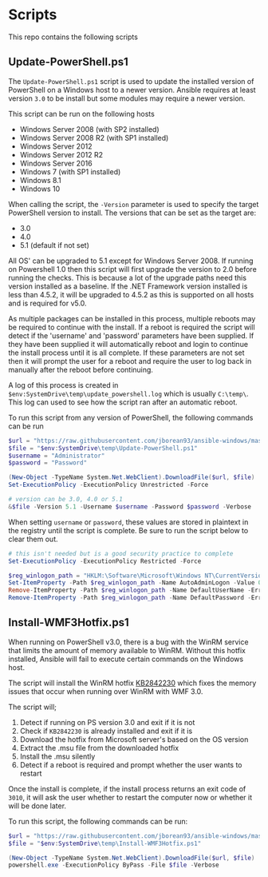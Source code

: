 # Scripts
This repo contains the following scripts

## Update-PowerShell.ps1
The `Update-PowerShell.ps1` script is used to update the installed version of
PowerShell on a Windows host to a newer version. Ansible requires at least
version `3.0` to be install but some modules may require a newer version.

This script can be run on the following hosts
* Windows Server 2008 (with SP2 installed)
* Windows Server 2008 R2 (with SP1 installed)
* Windows Server 2012
* Windows Server 2012 R2
* Windows Server 2016
* Windows 7 (with SP1 installed)
* Windows 8.1
* Windows 10

When calling the script, the `-Version` parameter is used to specify the target
PowerShell version to install. The versions that can be set as the target are:
* 3.0
* 4.0
* 5.1 (default if not set)

All OS' can be upgraded to 5.1 except for Windows Server 2008. If running
on Powershell 1.0 then this script will first upgrade the version to 2.0
before running the checks. This is because a lot of the upgrade paths need
this version installed as a baseline. If the .NET Framework version
installed is less than 4.5.2, it will be upgraded to 4.5.2 as this is
supported on all hosts and is required for v5.0.

As multiple packages can be installed in this process, multiple reboots may
be required to continue with the install. If a reboot is required the
script will detect if the 'username' and 'password' parameters have been
supplied. If they have been supplied it will automatically reboot and login
to continue the install process until it is all complete. If these
parameters are not set then it will prompt the user for a reboot and
require the user to log back in manually after the reboot before
continuing.

A log of this process is created in
`$env:SystemDrive\temp\update_powershell.log` which is usually `C:\temp\`. This
log can used to see how the script ran after an automatic reboot.

To run this script from any version of PowerShell, the following commands can
be run

```PowerShell
$url = "https://raw.githubusercontent.com/jborean93/ansible-windows/master/scripts/Update-PowerShell.ps1"
$file = "$env:SystemDrive\temp\Update-PowerShell.ps1"
$username = "Administrator"
$password = "Password"

(New-Object -TypeName System.Net.WebClient).DownloadFile($url, $file)
Set-ExecutionPolicy -ExecutionPolicy Unrestricted -Force

# version can be 3.0, 4.0 or 5.1
&$file -Version 5.1 -Username $username -Password $password -Verbose
```

When setting `username` or `password`, these values are stored in plaintext in
the registry until the script is complete. Be sure to run the script below to
clear them out.

```PowerShell
# this isn't needed but is a good security practice to complete
Set-ExecutionPolicy -ExecutionPolicy Restricted -Force

$reg_winlogon_path = "HKLM:\Software\Microsoft\Windows NT\CurrentVersion\Winlogon"
Set-ItemProperty -Path $reg_winlogon_path -Name AutoAdminLogon -Value 0
Remove-ItemProperty -Path $reg_winlogon_path -Name DefaultUserName -ErrorAction SilentlyContinue
Remove-ItemProperty -Path $reg_winlogon_path -Name DefaultPassword -ErrorAction SilentlyContinue
```

## Install-WMF3Hotfix.ps1
When running on PowerShell v3.0, there is a bug with the WinRM service that
limits the amount of memory available to WinRM. Without this hotfix installed,
Ansible will fail to execute certain commands on the Windows host.

The script will install the WinRM hotfix [KB2842230](https://support.microsoft.com/en-us/help/2842230/-out-of-memory-error-on-a-computer-that-has-a-customized-maxmemorypers)
which fixes the memory issues that occur when running over WinRM with WMF 3.0.

The script will;
1. Detect if running on PS version 3.0 and exit if it is not
2. Check if `KB2842230` is already installed and exit if it is
3. Download the hotfix from Microsoft server's based on the OS version
4. Extract the .msu file from the downloaded hotfix
5. Install the .msu silently
6. Detect if a reboot is required and prompt whether the user wants to restart

Once the install is complete, if the install process returns an exit
code of `3010`, it will ask the user whether to restart the computer now
or whether it will be done later.

To run this script, the following commands can be run:

```PowerShell
$url = "https://raw.githubusercontent.com/jborean93/ansible-windows/master/scripts/Install-WMF3Hotfix.ps1"
$file = "$env:SystemDrive\temp\Install-WMF3Hotfix.ps1"

(New-Object -TypeName System.Net.WebClient).DownloadFile($url, $file)
powershell.exe -ExecutionPolicy ByPass -File $file -Verbose
```
